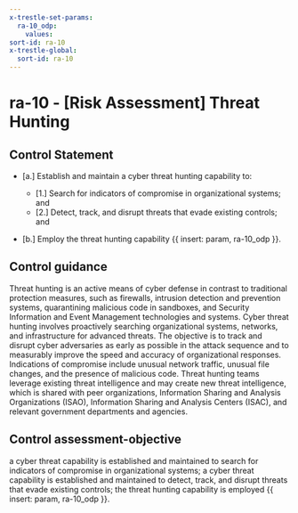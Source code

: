 ```yaml
---
x-trestle-set-params:
  ra-10_odp:
    values:
sort-id: ra-10
x-trestle-global:
  sort-id: ra-10
---
```


# ra-10 - \[Risk Assessment\] Threat Hunting

## Control Statement

- \[a.\] Establish and maintain a cyber threat hunting capability to:

  - \[1.\] Search for indicators of compromise in organizational systems; and
  - \[2.\] Detect, track, and disrupt threats that evade existing controls; and

- \[b.\] Employ the threat hunting capability {{ insert: param, ra-10_odp }}.

## Control guidance

Threat hunting is an active means of cyber defense in contrast to traditional protection measures, such as firewalls, intrusion detection and prevention systems, quarantining malicious code in sandboxes, and Security Information and Event Management technologies and systems. Cyber threat hunting involves proactively searching organizational systems, networks, and infrastructure for advanced threats. The objective is to track and disrupt cyber adversaries as early as possible in the attack sequence and to measurably improve the speed and accuracy of organizational responses. Indications of compromise include unusual network traffic, unusual file changes, and the presence of malicious code. Threat hunting teams leverage existing threat intelligence and may create new threat intelligence, which is shared with peer organizations, Information Sharing and Analysis Organizations (ISAO), Information Sharing and Analysis Centers (ISAC), and relevant government departments and agencies.

## Control assessment-objective

a cyber threat capability is established and maintained to search for indicators of compromise in organizational systems;
a cyber threat capability is established and maintained to detect, track, and disrupt threats that evade existing controls;
the threat hunting capability is employed {{ insert: param, ra-10_odp }}.
